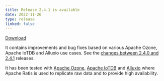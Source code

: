 ```yaml
---
title: Release 2.4.1 is available
date: 2022-11-26
type: release
linked: false
---
```

<!---
  Licensed under the Apache License, Version 2.0 (the "License");
  you may not use this file except in compliance with the License.
  You may obtain a copy of the License at

   http://www.apache.org/licenses/LICENSE-2.0

  Unless required by applicable law or agreed to in writing, software
  distributed under the License is distributed on an "AS IS" BASIS,
  WITHOUT WARRANTIES OR CONDITIONS OF ANY KIND, either express or implied.
  See the License for the specific language governing permissions and
  limitations under the License. See accompanying LICENSE file.
-->

[Download](https://ratis.apache.org/downloads.html)

It contains improvements and bug fixes based on various Apache Ozone, Apache IoTDB and Alluxio use cases.
See the [changes between 2.4.0 and 2.4.1](https://github.com/apache/ratis/compare/ratis-2.4.0...ratis-2.4.1) releases.

It has been tested with [Apache Ozone](https://ozone.apache.org), [Apache IoTDB](https://iotdb.apache.org) and [Alluxio](https://github.com/Alluxio/alluxio)
where Apache Ratis is used to replicate raw data and to provide high availability.
